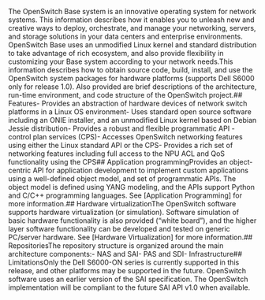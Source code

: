 The OpenSwitch Base system is an innovative operating system for network systems. This information describes how it enables you to unleash new and creative ways to deploy, orchestrate, and manage your networking, servers, and storage solutions in your data centers and enterprise environments. OpenSwitch Base uses an unmodified Linux kernel and standard distribution to take advantage of rich ecosystem, and also provide flexibility in customizing your Base system according to your network needs.This information describes how to obtain source code, build, install, and use the OpenSwitch system packages for hardware platforms (supports Dell S6000 only for release 1.0). Also provided are brief descriptions of the architecture, run-time environment, and code structure of the OpenSwitch project.## Features- Provides an abstraction of hardware devices of network switch platforms in a Linux OS environment- Uses standard open source software including an ONIE installer, and an unmodified Linux kernel based on Debian Jessie distribution- Provides a robust and flexible programmatic API - control plan services (CPS)- Accesses OpenSwitch networking features using either the Linux standard API or the CPS- Provides a rich set of networking features including full access to the NPU ACL and QoS functionality using the CPS## Application programmingProvides an object-centric API for application development to implement custom applications using a well-defined object model, and set of programmatic APIs. The object model is defined using YANG modeling, and the APIs support Python and C/C++ programming languages. See [Application Programming] for more information.## Hardware virtualizationThe OpenSwitch software supports hardware virtualization (or simulation). Software simulation of basic hardware functionality is also provided (“white board”), and the higher layer software functionality can be developed and tested on generic PC/server hardware. See [Hardware Virtualization] for more information.## RepositoriesThe repository structure is organized around the main architecture components:- NAS and SAI- PAS and SDI- Infrastructure## LimitationsOnly the Dell S6000-ON series is currently supported in this release, and other platforms may be supported in the future. OpenSwitch software uses an earlier version of the SAI specification. The OpenSwitch implementation will be compliant to the future SAI API v1.0 when available.
